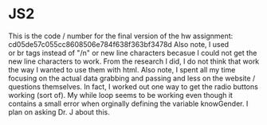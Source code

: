 # JS2

This is the code / number for the final version of the hw assignment: cd05de57c055cc8608506e784f638f363bf3478d
Also note, I used <br> or br tags instead of "/n" or new line characters becasue I could not get the new line characters to work. From the research I did, I do not think that work the way I wanted to use them with html. Also note, I spent all my time focusing on the actual data grabbing and passing and less on the website / questions themselves. In fact, I worked out one way to get the radio buttons working (sort of). My while loop seems to be working even though it contains a small error when orginally defining the variable knowGender. I plan on asking Dr. J about this.
